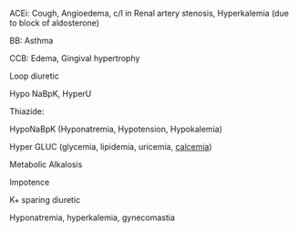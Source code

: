 ACEi: Cough, Angioedema, c/I in Renal artery stenosis, Hyperkalemia (due to block of aldosterone)

BB: Asthma

CCB: Edema, Gingival hypertrophy

Loop diuretic

Hypo NaBpK, HyperU

Thiazide:

HypoNaBpK (Hyponatremia, Hypotension, Hypokalemia)

Hyper GLUC (glycemia, lipidemia, uricemia, [calcemia](onenote:#Endocrine&section-id={210C3954-BE8B-A24C-8E7F-F1B991349700}&page-id={0053022E-5E15-43CF-818B-772609D27D12}&object-id={FE6CA2CB-7334-46D1-BA3F-85AD7AFFCC0E}&10&base-path=https://d.docs.live.net/450c0e1b0b9c7922/Documents/Onenote/MBBS/PLAB%201%20+%20MSRA.one))

Metabolic Alkalosis

Impotence

K+ sparing diuretic

Hyponatremia, hyperkalemia, gynecomastia